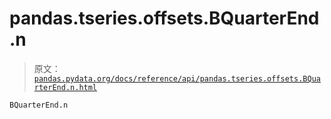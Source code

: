 # pandas.tseries.offsets.BQuarterEnd.n

> 原文：[`pandas.pydata.org/docs/reference/api/pandas.tseries.offsets.BQuarterEnd.n.html`](https://pandas.pydata.org/docs/reference/api/pandas.tseries.offsets.BQuarterEnd.n.html)

```py
BQuarterEnd.n
```
